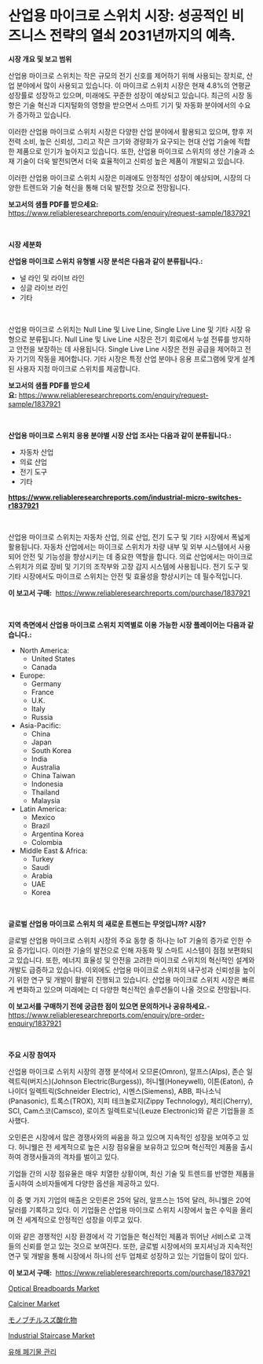<p><h1>산업용 마이크로 스위치 시장: 성공적인 비즈니스 전략의 열쇠 2031년까지의 예측.</h1></p><p><strong>시장 개요 및 보고 범위</strong></p>
<p><p>산업용 마이크로 스위치는 작은 규모의 전기 신호를 제어하기 위해 사용되는 장치로, 산업 분야에서 많이 사용되고 있습니다. 이 마이크로 스위치 시장은 현재 4.8%의 연평균 성장률로 성장하고 있으며, 미래에도 꾸준한 성장이 예상되고 있습니다. 최근의 시장 동향은 기술 혁신과 디지털화의 영향을 받으면서 스마트 기기 및 자동화 분야에서의 수요가 증가하고 있습니다.</p><p>이러한 산업용 마이크로 스위치 시장은 다양한 산업 분야에서 활용되고 있으며, 향후 저전력 소비, 높은 신뢰성, 그리고 작은 크기와 경량화가 요구되는 현대 산업 기술에 적합한 제품으로 인기가 높아지고 있습니다. 또한, 산업용 마이크로 스위치의 생산 기술과 소재 기술이 더욱 발전되면서 더욱 효율적이고 신뢰성 높은 제품이 개발되고 있습니다.</p><p>이러한 산업용 마이크로 스위치 시장은 미래에도 안정적인 성장이 예상되며, 시장의 다양한 트렌드와 기술 혁신을 통해 더욱 발전할 것으로 전망됩니다.</p></p>
<p><strong>보고서의 샘플 PDF를 받으세요:</strong> <a href="https://www.reliableresearchreports.com/enquiry/request-sample/1837921">https://www.reliableresearchreports.com/enquiry/request-sample/1837921</a></p>
<p>&nbsp;</p>
<p><strong>시장 세분화</strong></p>
<p><strong>산업용 마이크로 스위치 유형별 시장 분석은 다음과 같이 분류됩니다.:</strong></p>
<p><ul><li>널 라인 및 라이브 라인</li><li>싱글 라이브 라인</li><li>기타</li></ul></p>
<p>&nbsp;</p>
<p><p>산업용 마이크로 스위치는 Null Line 및 Live Line, Single Live Line 및 기타 시장 유형으로 분류됩니다. Null Line 및 Live Line 시장은 전기 회로에서 누설 전류를 방지하고 안전을 보장하는 데 사용됩니다. Single Live Line 시장은 전원 공급을 제어하고 전자 기기의 작동을 제어합니다. 기타 시장은 특정 산업 분야나 응용 프로그램에 맞게 설계된 사용자 지정 마이크로 스위치를 제공합니다.</p></p>
<p><strong>보고서의 샘플 PDF를 받으세요:</strong>&nbsp;<a href="https://www.reliableresearchreports.com/enquiry/request-sample/1837921">https://www.reliableresearchreports.com/enquiry/request-sample/1837921</a></p>
<p>&nbsp;</p>
<p><strong> 산업용 마이크로 스위치 응용 분야별 시장 산업 조사는 다음과 같이 분류됩니다.:</strong></p>
<p><ul><li>자동차 산업</li><li>의료 산업</li><li>전기 도구</li><li>기타</li></ul></p>
<p><strong><a href="https://www.reliableresearchreports.com/industrial-micro-switches-r1837921">https://www.reliableresearchreports.com/industrial-micro-switches-r1837921</a></strong></p>
<p>&nbsp;</p>
<p><p>산업용 마이크로 스위치는 자동차 산업, 의료 산업, 전기 도구 및 기타 시장에서 폭넓게 활용됩니다. 자동차 산업에서는 마이크로 스위치가 차량 내부 및 외부 시스템에서 사용되어 안전 및 기능성을 향상시키는 데 중요한 역할을 합니다. 의료 산업에서는 마이크로 스위치가 의료 장비 및 기기의 조작부와 고장 감지 시스템에 사용됩니다. 전기 도구 및 기타 시장에서도 마이크로 스위치는 안전 및 효율성을 향상시키는 데 필수적입니다.</p></p>
<p><strong>이 보고서 구매:</strong>&nbsp; <a href="https://www.reliableresearchreports.com/purchase/1837921">https://www.reliableresearchreports.com/purchase/1837921</a></p>
<p>&nbsp;</p>
<p><strong>지역 측면에서 산업용 마이크로 스위치 지역별로 이용 가능한 시장 플레이어는 다음과 같습니다.:</strong></p>
<p><ul>
    <li>
        North America:
        <ul>
            <li>United States</li>
            <li>Canada</li>
        </ul>
    </li>
    <li>
        Europe:
        <ul>
            <li>Germany</li>
            <li>France</li>
            <li>U.K.</li>
            <li>Italy</li>
            <li>Russia</li>
        </ul>
    </li>
    <li>
        Asia-Pacific:
        <ul>
            <li>China</li>
            <li>Japan</li>
            <li>South Korea</li>
            <li>India</li>
            <li>Australia</li>
            <li>China Taiwan</li>
            <li>Indonesia</li>
            <li>Thailand</li>
            <li>Malaysia</li>
        </ul>
    </li>
    <li>
        Latin America:
        <ul>
            <li>Mexico</li>
            <li>Brazil</li>
            <li>Argentina Korea</li>
            <li>Colombia</li>
        </ul>
    </li>
    <li>
        Middle East & Africa:
        <ul>
            <li>Turkey</li>
            <li>Saudi</li>
            <li>Arabia</li>
            <li>UAE</li>
            <li>Korea</li>
        </ul>
    </li>
    </ul></p>
<p>&nbsp;</p>
<p><strong>글로벌 산업용 마이크로 스위치 의 새로운 트렌드는 무엇입니까? 시장?</strong></p>
<p><p>글로벌 산업용 마이크로 스위치 시장의 주요 동향 중 하나는 IoT 기술의 증가로 인한 수요 증가입니다. 이러한 기술의 발전으로 인해 자동화 및 스마트 시스템이 점점 보편화되고 있습니다. 또한, 에너지 효율성 및 안전을 고려한 마이크로 스위치의 혁신적인 설계와 개발도 급증하고 있습니다. 이외에도 산업용 마이크로 스위치의 내구성과 신뢰성을 높이기 위한 연구 및 개발이 활발히 진행되고 있습니다. 산업용 마이크로 스위치 시장은 빠르게 변화하고 있으며 미래에는 더 다양한 혁신적인 솔루션들이 나올 것으로 전망됩니다.</p></p>
<p><strong>이 보고서를 구매하기 전에 궁금한 점이 있으면 문의하거나 공유하세요.</strong>- <a href="https://www.reliableresearchreports.com/enquiry/pre-order-enquiry/1837921">https://www.reliableresearchreports.com/enquiry/pre-order-enquiry/1837921</a></p>
<p>&nbsp;</p>
<p><strong>주요 시장 참여자</strong></p>
<p><p>산업용 마이크로 스위치 시장의 경쟁 분석에서 오므론(Omron), 알프스(Alps), 존슨 일렉트릭(버지스)(Johnson Electric(Burgess)), 허니웰(Honeywell), 이튼(Eaton), 슈나이더 일렉트릭(Schneider Electric), 시멘스(Siemens), ABB, 파나소닉(Panasonic), 트록스(TROX), 지피 테크놀로지(Zippy Technology), 체리(Cherry), SCI, Cam스코(Camsco), 로이츠 일렉트로닉(Leuze Electronic)와 같은 기업들을 조사했다. </p><p>오민론은 시장에서 많은 경쟁사와의 싸움을 하고 있으며 지속적인 성장을 보여주고 있다. 허니웰은 전 세계적으로 높은 시장 점유율을 보유하고 있으며 혁신적인 제품을 출시하여 경쟁사들과의 격차를 벌이고 있다.</p><p>기업들 간의 시장 점유율은 매우 치열한 상황이며, 최신 기술 및 트렌드를 반영한 제품을 출시하여 소비자들에게 다양한 옵션을 제공하고 있다. </p><p>이 중 몇 가지 기업의 매출은 오민론은 25억 달러, 알프스는 15억 달러, 허니웰은 20억 달러를 기록하고 있다. 이 기업들은 산업용 마이크로 스위치 시장에서 높은 수익을 올리며 전 세계적으로 안정적인 성장을 이루고 있다. </p><p>이와 같은 경쟁적인 시장 환경에서 각 기업들은 혁신적인 제품과 뛰어난 서비스로 고객들의 신뢰를 얻고 있는 것으로 보여진다. 또한, 글로벌 시장에서의 포지셔닝과 지속적인 연구 및 개발을 통해 시장에서 하나의 선두 업체로 성장하고 있는 기업들이 많이 있다.</p></p>
<p><strong>이 보고서 구매:</strong>&nbsp;&nbsp;<a href="https://www.reliableresearchreports.com/purchase/1837921">https://www.reliableresearchreports.com/purchase/1837921</a></p>
<p><p><a href="https://automatic-knee-4c7.notion.site/Optical-Breadboards-Market-Competitive-Analysis-Market-Trends-and-Forecast-to-2031-324b61b7b180482e93c718353922a7a8">Optical Breadboards Market</a></p><p><a href="https://view.publitas.com/reportprime-1/calciner-market-the-key-to-successful-business-strategy-forecast-till-2031/">Calciner Market</a></p><p><a href="https://github.com/hilmi-2a/Market-Research-Report-List-1/blob/main/470064923288.md">モノブチルスズ酸化物</a></p><p><a href="https://issuu.com/reportprime-2/docs/industrial-staircase-market-size-2030.pptx">Industrial Staircase Market</a></p><p><a href="https://github.com/BrettWeberrt8767765/Market-Research-Report-List-1/blob/main/874616321212.md">유해 폐기물 관리</a></p></p>